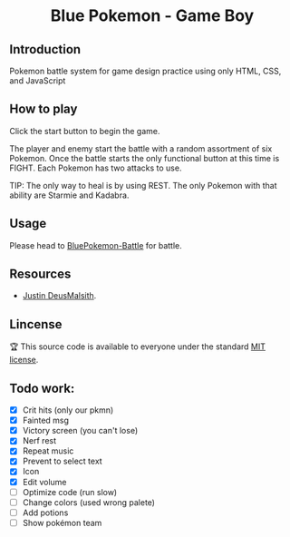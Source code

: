 <div align="center">

# Blue Pokemon - Game Boy


  
</div>
 
## Introduction

Pokemon battle system for game design practice using only HTML, CSS, and JavaScript

## How to play

Click the start button to begin the game.

The player and enemy start the battle with a random assortment of six Pokemon. 
Once the battle starts the only functional button at this time is FIGHT.
Each Pokemon has two attacks to use.

TIP: The only way to heal is by using REST. The only Pokemon with that ability are Starmie and Kadabra.

## Usage

Please head to [BluePokemon-Battle](https://bluepokemon-gameboy.netlify.app/) for battle.

## Resources

* [Justin DeusMalsith](https://deusmalsith.github.io/pokemon-battle-system/).

## Lincense

:trophy: This source code is available to everyone under the standard [MIT license](https://github.com/microsoft/vscode/blob/main/LICENSE.txt).

Todo work:
-------------------
- [X] Crit hits (only our pkmn)
- [X] Fainted msg
- [X] Victory screen (you can't lose) 
- [X] Nerf rest 
- [X] Repeat music
- [X] Prevent to select text
- [X] Icon
- [X] Edit volume
- [ ] Optimize code (run slow)
- [ ] Change colors (used wrong palete)
- [ ] Add potions
- [ ] Show pokémon team